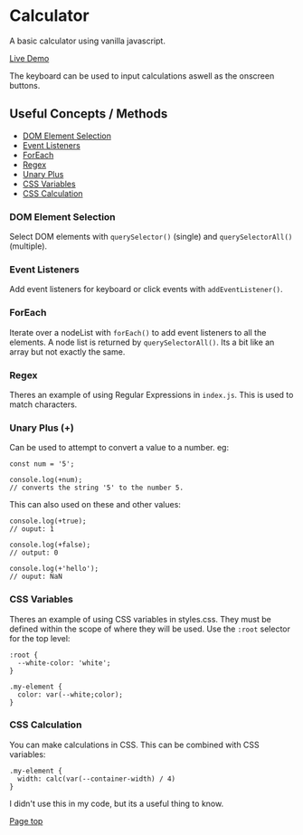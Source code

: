 # Calculator

A basic calculator using vanilla javascript.

[Live Demo](https://tomahawk-jupiter.github.io/calculator/)

The keyboard can be used to input calculations aswell as the onscreen buttons.

## Useful Concepts / Methods

- [DOM Element Selection](#dom-element-selection)
- [Event Listeners](#event-listeners)
- [ForEach](#foreach)
- [Regex](#regex)
- [Unary Plus](#unary-plus)
- [CSS Variables](#css-variables)
- [CSS Calculation](#css-calculation)

### DOM Element Selection

Select DOM elements with `querySelector()` (single) and `querySelectorAll()` (multiple).

### Event Listeners

Add event listeners for keyboard or click events with `addEventListener()`.

### ForEach

Iterate over a nodeList with `forEach()` to add event listeners to all the elements. A node list is returned by `querySelectorAll()`. Its a bit like an array but not exactly the same.

### Regex

Theres an example of using Regular Expressions in `index.js`. This is used to match characters.

### Unary Plus (+)

Can be used to attempt to convert a value to a number. eg:

    const num = '5';

    console.log(+num);
    // converts the string '5' to the number 5.

This can also used on these and other values:

    console.log(+true);
    // ouput: 1

    console.log(+false);
    // output: 0

    console.log(+'hello');
    // ouput: NaN

### CSS Variables

Theres an example of using CSS variables in styles.css. They must be defined within the scope of where they will be used. Use the `:root` selector for the top level:

    :root {
      --white-color: 'white';
    }

    .my-element {
      color: var(--white;color);
    }

### CSS Calculation

You can make calculations in CSS. This can be combined with CSS variables:

    .my-element {
      width: calc(var(--container-width) / 4)
    }

I didn't use this in my code, but its a useful thing to know.

[Page top](#calculator)
